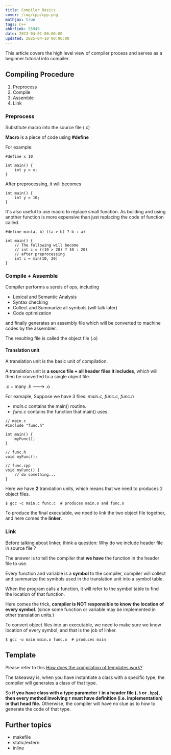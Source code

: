 ```yaml
---
title: Compiler Basics
cover: /img/cpp/cpp.png
mathjax: true
tags: C++
abbrlink: 55949
date: 2023-04-01 00:00:00
updated: 2025-04-10 00:00:00
---
```


This article covers the high level view of compiler process and serves as a beginner tutorial into compiler.

## Compiling Procedure

1. Preprocess
2. Compile
3. Assemble
4. Link

### Preprocess
Substitute macro into the source file (.c)

**Macro** is a  piece of code using **#define** 

For example:
```c=
#define x 10

int main() {
    int y = x;
}
```

After preprocessing, it will becomes
```c=
int main() {
    int y = 10;
}
```

It's also useful to use macro to replace small function.
As building and using another function is more expensive than just replacing the code of function called.
```c=
#define min(a, b) ((a > b) ? b : a)

int main() {
    // The following will become
    // int c = ((10 > 20) ? 10 : 20)
    // after preprocessing
    int c = min(10, 20)
}
```


### Compile + Assemble
Compiler performs a sereis of ops, including
- Lexical and Semantic Analysis
- Syntax checking
- Collect and Summarize all symbols (will talk later)
- Code optimization

and finally generates an assembly file which will be converted to machine codes by the assembler.

The resulting file is called the object file (.o)

#### Translation unit
A translation unit is the basic unit of compilation.

A translation unit is **a source file + all header files it includes**, which will then be converted to a single object file.

.c + many .h  ---> .o

For exmaple, 
Suppose we have 3 files: *main.c*, *func.c*, *func.h*
- *main.c* contains the main() routine.
- *func.c* contains the function that main() uses.

```c=
// main.c
#include "func.h"    

int main() {
    myFunc();
}
```
```c=
// func.h
void myFunc();
```
```c=
// func.cpp
void myFunc() {
    // do something...
}
```

Here we have **2** translation units, which means that we need to produces 2 object files.
```shell
$ gcc -c main.c func.c  # produces main.o and func.o
```

To produce the final executable, we need to link the two object file together, and here comes the **linker**.

### Link
Before talking about linker, think a question:
Why do we include header file in source file ?

The answer is to tell the compiler that **we have** the function in the header file to use. 

Every function and variable is a **symbol** to the compiler, compiler will collect and summarize the symbols used in the translation unit into a symbol table.

When the program calls a function, it will refer to the symbol table to find the location of that function.

Here comes the trick, **compiler is NOT responsible to know the location of every symbol**. (since some function or variable may be implemented in other translation units.)

To convert object files into an executable, we need to make sure we know location of every symbol, and that is the job of linker.

```shell
$ gcc -o main main.o func.o  # produces main
```

## Template

Please refer to this [How does the compilation of templates work?](https://stackoverflow.com/questions/19798325/how-does-the-compilation-of-templates-work)

The takeaway is, when you have instantiate a class with a specific type, the compiler will generates a class of that type.

So **if you have class with a type parameter `T` in a header file (`.h` or `.hpp`), then every method involving `T` must have definition (i.e. implementation) in that head file.** Otherwise, the compiler will have no clue as to how to generate the code of that type.

## Further topics
- makefile
- static/extern
- inline